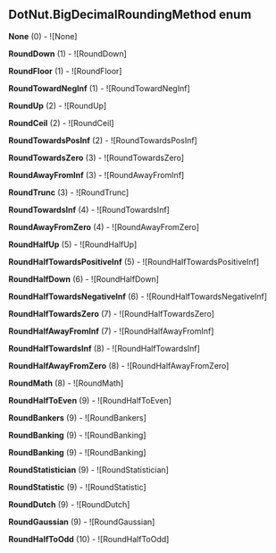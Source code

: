 ## DotNut.BigDecimalRoundingMethod enum

**None** (0) - ![None]

**RoundDown** (1) - ![RoundDown]

**RoundFloor** (1) - ![RoundFloor]

**RoundTowardNegInf** (1) - ![RoundTowardNegInf]

**RoundUp** (2) - ![RoundUp]

**RoundCeil** (2) - ![RoundCeil]

**RoundTowardsPosInf** (2) - ![RoundTowardsPosInf]

**RoundTowardsZero** (3) - ![RoundTowardsZero]

**RoundAwayFromInf** (3) - ![RoundAwayFromInf]

**RoundTrunc** (3) - ![RoundTrunc]

**RoundTowardsInf** (4) - ![RoundTowardsInf]

**RoundAwayFromZero** (4) - ![RoundAwayFromZero]

**RoundHalfUp** (5) - ![RoundHalfUp]

**RoundHalfTowardsPositiveInf** (5) - ![RoundHalfTowardsPositiveInf]

**RoundHalfDown** (6) - ![RoundHalfDown]

**RoundHalfTowardsNegativeInf** (6) - ![RoundHalfTowardsNegativeInf]

**RoundHalfTowardsZero** (7) - ![RoundHalfTowardsZero]

**RoundHalfAwayFromInf** (7) - ![RoundHalfAwayFromInf]

**RoundHalfTowardsInf** (8) - ![RoundHalfTowardsInf]

**RoundHalfAwayFromZero** (8) - ![RoundHalfAwayFromZero]

**RoundMath** (8) - ![RoundMath]

**RoundHalfToEven** (9) - ![RoundHalfToEven]

**RoundBankers** (9) - ![RoundBankers]

**RoundBanking** (9) - ![RoundBanking]

**RoundBanking** (9) - ![RoundBanking]

**RoundStatistician** (9) - ![RoundStatistician]

**RoundStatistic** (9) - ![RoundStatistic]

**RoundDutch** (9) - ![RoundDutch]

**RoundGaussian** (9) - ![RoundGaussian]

**RoundHalfToOdd** (10) - ![RoundHalfToOdd]






